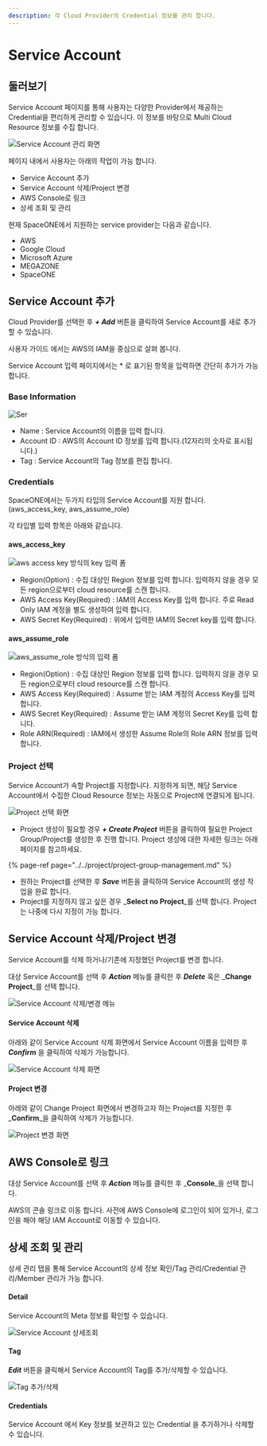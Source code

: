 ```yaml
---
description: 각 Cloud Provider의 Credential 정보를 관리 합니다.
---
```


# Service Account

## 둘러보기

Service Account 페이지를 통해 사용자는 다양한 Provider에서 제공하는 Credential을 편리하게 관리할 수 있습니다. 이 정보를 바탕으로 Multi Cloud Resource 정보를 수집 합니다. 

![Service Account &#xAD00;&#xB9AC; &#xD654;&#xBA74;](../../.gitbook/assets/2020-08-07-4.34.53-2%20%281%29.png)

페이지 내에서 사용자는 아래의 작업이 가능 합니다. 

* Service Account 추가
* Service Account 삭제/Project 변경
* AWS Console로 링크
* 상세 조회 및 관리



현재 SpaceONE에서 지원하는 service provider는 다음과 같습니다. 

* AWS
* Google Cloud
* Microsoft Azure
* MEGAZONE
* SpaceONE

## Service Account 추가

Cloud Provider를 선택한 후 _**+ Add**_ 버튼을 클릭하여 Service Account를 새로 추가할 수 있습니다. 

사용자 가이드 에서는 AWS의 IAM을 중심으로 살펴 봅니다. 

Service Account 입력 페이지에서는 \* 로 표기된 항목을 입력하면 간단히 추가가 가능합니다. 

### Base Information

![Ser](../../.gitbook/assets/2020-08-07-5.44.58.png)

* Name : Service Account의 이름을 입력 합니다. 
* Account ID : AWS의 Account ID 정보를 입력 합니다.\(12자리의 숫자로 표시됩니다.\)
* Tag : Service Account의 Tag 정보를 편집 합니다.

### Credentials

SpaceONE에서는 두가지 타입의 Service Account를 지원 합니다. \(aws\_access\_key, aws\_assume\_role\)

각 타입별 입력 항목은 아래와 같습니다.

#### aws\_access\_key  

![aws access key &#xBC29;&#xC2DD;&#xC758; key &#xC785;&#xB825; &#xD3FC;](../../.gitbook/assets/2020-08-07-5.48.28.png)

* Region\(Option\) : 수집 대상인 Region 정보를 입력 합니다. 입력하지 않을 경우 모든 region으로부터 cloud resource를 스캔 합니다. 
* AWS Access Key\(Required\) : IAM의 Access Key를 입력 합니다. 주로  Read Only IAM 계정을 별도 생성하여 입력 합니다.  
* AWS Secret Key\(Required\) : 위에서 입력한 IAM의 Secret key를 입력 합니다. 

#### aws\_assume\_role

![aws\_assume\_role &#xBC29;&#xC2DD;&#xC758; &#xC785;&#xB825; &#xD3FC;](../../.gitbook/assets/2020-08-07-5.53.33.png)

* Region\(Option\) : 수집 대상인 Region 정보를 입력 합니다. 입력하지 않을 경우 모든 region으로부터 cloud resource를 스캔 합니다. 
* AWS Access Key\(Required\) : Assume 받는 IAM 계정의 Access Key를 입력 합니다. 
* AWS Secret Key\(Required\) : Assume 받는 IAM 계정의 Secret Key를 입력 합니다. 
* Role ARN\(Required\) : IAM에서 생성한 Assume Role의 Role ARN 정보를 입력 합니다. 

### Project 선택

Service Account가 속할 Project를 지정합니다. 지정하게 되면, 해당 Service Account에서 수집한 Cloud Resource 정보는 자동으로 Project에 연결되게 됩니다. 

![Project &#xC120;&#xD0DD; &#xD654;&#xBA74;](../../.gitbook/assets/2020-08-07-6.02.19.png)

* Project 생성이 필요할 경우 _**+ Create Project**_ 버튼을 클릭하여 필요한 Project Group/Project를 생성한 후 진행 합니다. Project 생성에 대한 자세한 링크는 아래 페이지를 참고하세요.

{% page-ref page="../../project/project-group-management.md" %}

* 원하는 Project를 선택한 후 _**Save**_ 버튼을 클릭하여 Service Account의 생성 작업을 완료 합니다. 
* Project를 지정하지 않고 싶은 경우 _**Select no Project**_를 선택 합니다. Project는 나중에 다시 지정이 가능 합니다. 

## Service Account 삭제/Project 변경

Service Account를 삭제 하거나/기존에 지정했던 Project를 변경 합니다. 

대상 Service Account를 선택 후 _**Action**_ 메뉴를 클릭한 후 _**Delete**_ 혹은 _**Change Project**_를 선택 합니다. 

![Service Account &#xC0AD;&#xC81C;/&#xBCC0;&#xACBD; &#xBA54;&#xB274;](../../.gitbook/assets/2020-08-07-6.17.37.png)

#### Service Account 삭제

아래와 같이 Service Account 삭제 화면에서 Service Account 이름을 입력한 후 _**Confirm**_ 을 클릭하여 삭제가 가능합니다.   

![Service Account &#xC0AD;&#xC81C; &#xD654;&#xBA74;](../../.gitbook/assets/2020-08-07-6.21.27.png)

#### Project 변경

아래와 같이 Change Project 화면에서 변경하고자 하는 Project를 지정한 후 _**Confirm**_을 클릭하여 삭제가 가능합니다. 

![Project &#xBCC0;&#xACBD; &#xD654;&#xBA74;](../../.gitbook/assets/2020-08-07-6.22.47.png)

## AWS Console로 링크 

대상 Service Account를 선택 후 _**Action**_ 메뉴를 클릭한 후 _**Console**_을 선택 합니다. 

AWS의 콘솔 링크로 이동 합니다. 사전에 AWS Console에 로그인이 되어 있거나, 로그인을 해야 해당 IAM Account로 이동할 수 있습니다. 



## 상세 조회 및 관리

상세 관리 탭을 통해  Service Account의 상세 정보 확인/Tag 관리/Credential 관리/Member 관리가 가능 합니다. 

#### Detail 

Service Account의 Meta 정보를 확인할 수 있습니다.

![Service Account &#xC0C1;&#xC138;&#xC870;&#xD68C;](../../.gitbook/assets/2020-08-07-6.33.27.png)

#### Tag

_**Edit**_ 버튼을 클릭해서 Service Account의 Tag를 추가/삭제할 수 있습니다. 

![Tag &#xCD94;&#xAC00;/&#xC0AD;&#xC81C; ](../../.gitbook/assets/2020-08-07-6.54.13.png)

#### Credentials

Service Account 에서 Key 정보를 보관하고 있는 Credential 을 추가하거나 삭제할 수 있습니다.

####  



